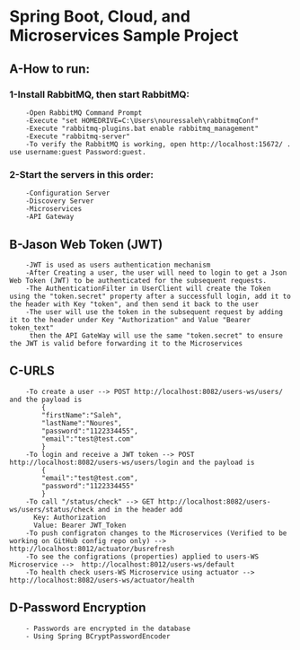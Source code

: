 # Spring Boot, Cloud, and Microservices Sample Project
## A-How to run:
###    1-Install RabbitMQ, then start RabbitMQ:
        -Open RabbitMQ Command Prompt
        -Execute "set HOMEDRIVE=C:\Users\nouressaleh\rabbitmqConf"
        -Execute "rabbitmq-plugins.bat enable rabbitmq_management"
        -Execute "rabbitmq-server"
        -To verify the RabbitMQ is working, open http://localhost:15672/ . use username:guest Password:guest.
###    2-Start the servers in this order:
        -Configuration Server
        -Discovery Server
        -Microservices
        -API Gateway
## B-Jason Web Token (JWT)
        -JWT is used as users authentication mechanism
        -After Creating a user, the user will need to login to get a Json Web Token (JWT) to be authenticated for the subsequent requests.
        -The AuthenticationFilter in UserClient will create the Token using the "token.secret" property after a successfull login, add it to the header with Key "token", and then send it back to the user
        -The user will use the token in the subsequent request by adding it to the header under Key "Authorization" and Value "Bearer  token_text"
         then the API GateWay will use the same "token.secret" to ensure the JWT is valid before forwarding it to the Microservices

## C-URLS
        -To create a user --> POST http://localhost:8082/users-ws/users/ and the payload is
            {
            "firstName":"Saleh",
            "lastName":"Noures",
            "password":"1122334455",
            "email":"test@test.com"
            }
        -To login and receive a JWT token --> POST http://localhost:8082/users-ws/users/login and the payload is
            {
            "email":"test@test.com",
            "password":"1122334455"
            }
        -To call "/status/check" --> GET http://localhost:8082/users-ws/users/status/check and in the header add
          Key: Authorization
          Value: Bearer JWT_Token
        -To push configraton changes to the Microservices (Verified to be working on GitHub config repo only) --> http://localhost:8012/actuator/busrefresh
        -To see the configrations (properties) applied to users-WS Microservice -->  http://localhost:8012/users-ws/default
        -To health check users-WS Microservice using actuator --> http://localhost:8082/users-ws/actuator/health  
        
 ## D-Password Encryption
        - Passwords are encrypted in the database
        - Using Spring BCryptPasswordEncoder
